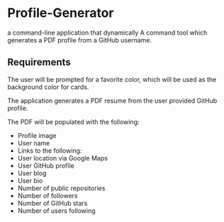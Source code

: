 # Profile-Generator
a command-line application that dynamically A command tool which generates a PDF profile from a GitHub username. 

## Requirements
The user will be prompted for a favorite color, which will be used as the background color for cards.

The application generates a PDF resume from the user provided GitHub profile.

The PDF will be populated with the following:

- Profile image
- User name
- Links to the following:
- User location via Google Maps
- User GitHub profile
- User blog
- User bio
- Number of public repositories
- Number of followers
- Number of GitHub stars
- Number of users following
